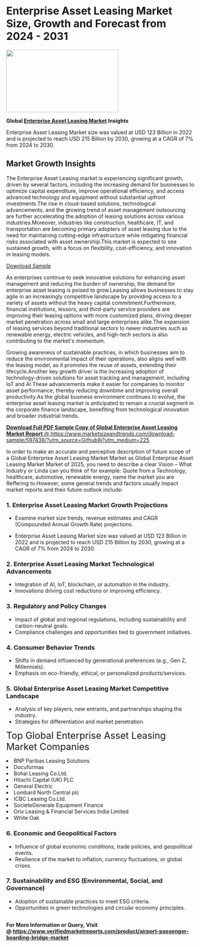 <H1>Enterprise Asset Leasing Market Size, Growth and Forecast from 2024 - 2031</H1><img class="aligncenter size-medium wp-image-584254" src="https://thirdeyenews.in/wp-content/uploads/2024/09/Global-Market-Research-300x168.jpeg" alt="" width="300" height="168" /><p><strong>Global&nbsp;<a href="https://www.marketsizeandtrends.com/download-sample/597438/?utm_source=Github8j?utm_medium=225">Enterprise Asset Leasing Market</a> Insights</strong></p><p>Enterprise Asset Leasing Market size was valued at USD 123 Billion in 2022 and is projected to reach USD 215 Billion by 2030, growing at a CAGR of 7% from 2024 to 2030.</p><p><h2>Market Growth Insights</h2> <p>The Enterprise Asset Leasing market is experiencing significant growth, driven by several factors, including the increasing demand for businesses to optimize capital expenditure, improve operational efficiency, and access advanced technology and equipment without substantial upfront investments.The rise in cloud-based solutions, technological advancements, and the growing trend of asset management outsourcing are further accelerating the adoption of leasing solutions across various industries.Moreover, industries like construction, healthcare, IT, and transportation are becoming primary adopters of asset leasing due to the need for maintaining cutting-edge infrastructure while mitigating financial risks associated with asset ownership.This market is expected to see sustained growth, with a focus on flexibility, cost-efficiency, and innovation in leasing models.</p> <p><a href="#">Download Sample</a></p> <p>As enterprises continue to seek innovative solutions for enhancing asset management and reducing the burden of ownership, the demand for enterprise asset leasing is poised to grow.Leasing allows businesses to stay agile in an increasingly competitive landscape by providing access to a variety of assets without the heavy capital commitment.Furthermore, financial institutions, lessors, and third-party service providers are improving their leasing options with more customized plans, driving deeper market penetration across small and large enterprises alike.The expansion of leasing services beyond traditional sectors to newer industries such as renewable energy, electric vehicles, and high-tech sectors is also contributing to the market's momentum.</p> <p>Growing awareness of sustainable practices, in which businesses aim to reduce the environmental impact of their operations, also aligns well with the leasing model, as it promotes the reuse of assets, extending their lifecycle.Another key growth driver is the increasing adoption of technology-driven solutions for asset tracking and management, including IoT and AI.These advancements make it easier for companies to monitor asset performance, thereby reducing downtime and improving overall productivity.As the global business environment continues to evolve, the enterprise asset leasing market is anticipated to remain a crucial segment in the corporate finance landscape, benefiting from technological innovation and broader industrial trends.</p> <p><a href="#"></p><p><span class=""><strong>Download Full PDF Sample Copy of Global Enterprise Asset Leasing Market Report</strong> @ <a href="https://www.marketsizeandtrends.com/download-sample/597438/?utm_source=Github8j?utm_medium=225" target="_blank">https://www.marketsizeandtrends.com/download-sample/597438/?utm_source=Github8j?utm_medium=225</a></span></p><p>In order to make an accurate and perceptive description of future scope of a Global&nbsp;Enterprise Asset Leasing Market Market as Global&nbsp;Enterprise Asset Leasing Market Market of 2025, you need to describe a clear Vision &ndash; What Industry or Linda can you think of for example: Quote from a Technology, healthcare, automotive, renewable energy, name the market you are Reffering to.However, some general trends and factors usually impact market reports and their future outlook include:</p><h3>1.&nbsp;<strong>Enterprise Asset Leasing Market Growth Projections</strong></h3><ul><li>Examine market size trends, revenue estimates and CAGR (Compounded Annual Growth Rate) projections.</li><li><p>Enterprise Asset Leasing Market size was valued at USD 123 Billion in 2022 and is projected to reach USD 215 Billion by 2030, growing at a CAGR of 7% from 2024 to 2030.</p></li></ul><h3>2.&nbsp;<strong>Enterprise Asset Leasing Market Technological Advancements</strong></h3><ul><li>Integration of AI, IoT, blockchain, or automation in the industry.</li><li>Innovations driving cost reductions or improving efficiency.</li></ul><h3>3.&nbsp;<strong>Regulatory and Policy Changes</strong></h3><ul><li>Impact of global and regional regulations, including sustainability and carbon-neutral goals.</li><li>Compliance challenges and opportunities tied to government initiatives.</li></ul><h3>4.&nbsp;<strong>Consumer Behavior Trends</strong></h3><ul><li>Shifts in demand influenced by generational preferences (e.g., Gen Z, Millennials).</li><li>Emphasis on eco-friendly, ethical, or personalized products/services.</li></ul><h3>5.&nbsp;<strong>Global Enterprise Asset Leasing Market Competitive Landscape</strong></h3><ul><li>Analysis of key players, new entrants, and partnerships shaping the industry.</li><li>Strategies for differentiation and market penetration.</li></ul><p data-pm-slice="1 1 []"><span style="color: inherit; font-family: inherit; font-size: 25px;">Top Global Enterprise Asset Leasing Market Companies</span></p><div class="" data-test-id=""><p><li>BNP Paribas Leasing Solutions</li><li> Docuformas</li><li> Bohai Leasing Co.Ltd.</li><li> Hitachi Capital (UK) PLC</li><li> General Electric</li><li> Lombard North Central plc</li><li> ICBC Leasing Co.Ltd.</li><li> SocieteGenerale Equipment Finance</li><li> Orix Leasing & Financial Services India Limited</li><li> White Oak</li></p></div><h3>6.&nbsp;<strong>Economic and Geopolitical Factors</strong></h3><ul><li>Influence of global economic conditions, trade policies, and geopolitical events.</li><li>Resilience of the market to inflation, currency fluctuations, or global crises.</li></ul><h3>7.&nbsp;<strong>Sustainability and ESG (Environmental, Social, and Governance)</strong></h3><ul><li>Adoption of sustainable practices to meet ESG criteria.</li><li>Opportunities in green technologies and circular economy principles.</li></ul><h2><strong style="font-size: 14px;">For More Information or Query, Visit @&nbsp;</strong><a style="background-color: #ffffff; font-size: 14px;" href="https://www.marketsizeandtrends.com/report/enterprise-asset-leasing-market/" target="_blank">https://www.verifiedmarketreports.com/product/airport-passenger-boarding-bridge-market</a></h2>